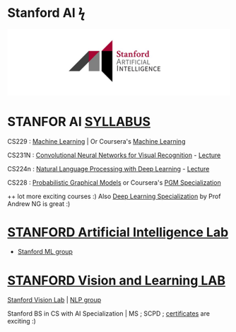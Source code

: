 # Stanford AI ϟ

<img src = "https://github.com/SKKSaikia/StanfordAI/blob/master/images/main/ai_stanford.jpg">

# STANFOR AI [SYLLABUS](http://ai.stanford.edu/courses/)


CS229 : [Machine Learning](http://cs229.stanford.edu/) | Or Coursera's [Machine Learning](https://www.coursera.org/learn/machine-learning)

CS231N : [Convolutional Neural Networks for Visual Recognition](http://cs231n.stanford.edu/) - [Lecture](https://www.youtube.com/watch?v=vT1JzLTH4G4&list=PL3FW7Lu3i5JvHM8ljYj-zLfQRF3EO8sYv)

CS224n : [Natural Language Processing with Deep Learning](http://web.stanford.edu/class/cs224n/) - [Lecture](https://www.youtube.com/watch?v=OQQ-W_63UgQ&list=PL3FW7Lu3i5Jsnh1rnUwq_TcylNr7EkRe6)

CS228 : [Probabilistic Graphical Models](http://pgm.stanford.edu/) or Coursera's [PGM Specialization](https://www.coursera.org/specializations/probabilistic-graphical-models)

++ lot more exciting courses :) Also [Deep Learning Specialization](https://www.coursera.org/specializations/deep-learning) by Prof Andrew NG is great :)

# [STANFORD Artificial Intelligence Lab](http://ai.stanford.edu/)
- [Stanford ML group](https://stanfordmlgroup.github.io/)

# [STANFORD Vision and Learning LAB](http://svl.stanford.edu/)

[Stanford Vision Lab](http://vision.stanford.edu/) | [NLP group](https://nlp.stanford.edu/)

Stanford BS in CS with AI Specialization | MS ; SCPD ; [certificates](https://scpd.stanford.edu/public/category/courseCategoryCertificateProfile.do?method=load&certificateId=1226717) are exciting :)
